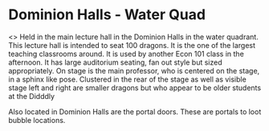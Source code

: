 # Dominion Halls - Water Quad


<<Class room Descriptoin>>
Held in the main lecture hall in the Dominion Halls in the water quadrant. This lecture hall is intended to seat 100 dragons. It is the one of the largest teaching classrooms around. It is used by another Econ 101 class in the afternoon. It has large auditorium seating, fan out style but sized appropriately. On stage is the main professor, who is centered on the stage, in a sphinx like pose. Clustered in the rear of the stage as well as visible stage left and right are smaller dragons but who appear to be older students at the Didddly


Also located in Dominion Halls are the portal doors. These are portals to loot bubble locations.
